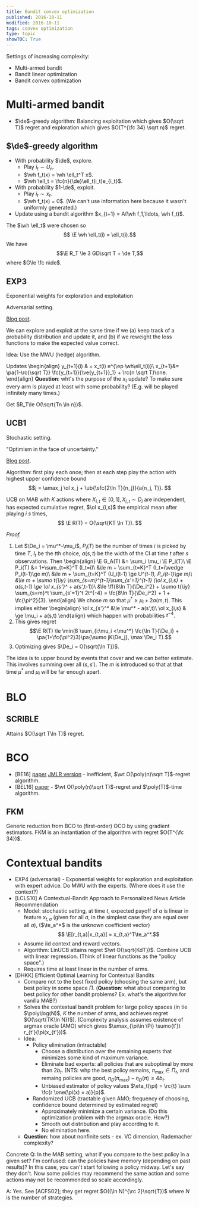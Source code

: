 ```yaml
---
title: Bandit convex optimization
published: 2016-10-11
modified: 2016-10-11
tags: convex optimization
type: topic
showTOC: True
---
```


Settings of increasing complexity:

* Multi-armed bandit
* Bandit linear optimization
* Bandit convex optimization

# Multi-armed bandit

* $\de$-greedy algorithm: Balancing exploitation which gives $O(\sqrt T)$ regret and exploration which gives $O(T^{\fc 34} \sqrt n)$ regret.

## $\de$-greedy algorithm

* With probability $\de$, explore.
	* Play $i_t\sim U_n$.
	* $\wh f_t(x) = \wh \ell_t^T x$.
	* $\wh \ell_t = \fc{n}{\de}\ell_t(i_t)e_{i_t}$.
* With probability $1-\de$, exploit.
    * Play $i_t\sim x_t$.
	* $\wh f_t(x) = 0$. (We can't use information here because it wasn't uniformly generated.)
* Update using a bandit algorithm $x_{t+1} = A(\wh f_1,\ldots, \wh f_t)$. 

The $\wh \ell_t$ were chosen so
$$ \E \wh \ell_t(i) = \ell_t(i).$$
We have 
$$\E R_T \le 3 GD\sqrt T + \de T,$$
where $G\le \fc n\de$.

## EXP3

Exponential weights for exploration and exploitation

Adversarial setting.

[Blog post](https://jeremykun.com/2013/11/08/adversarial-bandits-and-the-exp3-algorithm/).

We can explore and exploit at the same time if we (a) keep track of a probability distribution and update it, and (b) if we reweight the loss functions to make the expected value correct.

Idea: Use the MWU (hedge) algorithm.

Updates
\begin{align}
y_{t+1}(i) & = x_t(i) e^{\ep \wh\ell_t(i)}\\
x_{t+1}&= \pa{1-\rc{\sqrt T}} \fc{y_{t+1}}{\ve{y_{t+1}}_1} + \rc{n \sqrt T}\one.
\end{align}
**Question**: wht's the purpose of the $x_t$ update? To make sure every arm is played at least with some probability? (E.g. will be played infinitely many times.)

Get $R_T\le O(\sqrt{Tn \ln n})$.

## UCB1 

Stochastic setting.

"Optimism in the face of uncertainty."

[Blog post](https://jeremykun.com/2013/10/28/optimism-in-the-face-of-uncertainty-the-ucb1-algorithm/).

Algorithm: first play each once; then at each step play the action with highest upper confidence bound
$$j = \amax_j \ol x_j + \ub{\sfc{2\ln T}{n_j}}{a(n_j, T)}.
$$

UCB on MAB with $K$ actions where $X_{i,t}\in [0,1], X_{i,t}\sim D_i$ are independent, has expected cumulative regret, $\ol x_{i,s}$ the empirical mean after playing $i$ $s$ times, 
$$ \E R(T) = O(\sqrt{KT \ln T}). $$

*Proof.*

1.  Let $\De_i = \mu^*-\mu_i$, $P_i(T)$ be the number of times $i$ is picked by time $T$, $I_t$ be the $t$th choice, $a(s,t)$ be the width of the CI at time $t$ after $s$ observations. Then
	\begin{align}
	\E G_A(T) &= \sum_i \mu_i \E P_i(T)\\
	\E P_i(T) &= 1+\sum_{t=K}^T (I_t=i)\\
	&\le m + \sum_{t=K}^T (I_t=i\wedge P_i(t-1)\ge m)\\
	&\le m + \sum_{t=K}^T (U_i(t-1) \ge U^*(t-1), P_i(t-1)\ge m)\\
	&\le m + \sumo t{\iy} \sum_{s=m}^{t-1}\sum_{s'=1}^{t-1} (\ol x_{i,s} + a(s,t-1) \ge \ol x_{s'}^* + a(s',t-1))\\
	&\le \ff{8\ln T}{\De_i^2} + \sumo t{\iy} \sum_{s=m}^t \sum_{s'=1}^t 2t^{-4} = \fc{8\ln T}{\De_i^2} + 1 + \fc{\pi^2}{3}.
	\end{align}
	We chose $m$ so that $\mu^* \ge \mu_i +2a(m,t)$. This implies either
	\begin{align}
	\ol x_{s'}^* &\le \mu^* - a(s',t)\\
	\ol x_{i,s} & \ge \mu_i + a(s,t)
	\end{align}
	which happen with probabilities $t^{-4}$.
2.  This gives regret
    $$\E R(T) \le \min(8 \sum_{i:\mu_i <\mu^*} \fc{\ln T}{\De_i} + \pa{1+\fc{\pi^2}3}\pa{\sumo jK\De_j}, \max \De_i T).$$
3.  Optimizing gives $\De_i = O(\sqrt{\ln T})$.

The idea is to upper bound by events that cover and we can better estimate. This involves summing over all $(s,s')$. The $m$ is introduced so that at that time $\mu^*$ and $\mu_i$ will be far enough apart.

# BLO

## SCRIBLE

Attains $O(\sqrt T\ln T)$ regret.

# BCO

* [BE16] [paper](https://arxiv.org/pdf/1507.06580v1.pdf) [JMLR version](http://www.jmlr.org/proceedings/papers/v49/bubeck16.pdf) - inefficient, $\wt O(\poly(n)\sqrt T)$-regret algorithm.
* [BEL16] [paper](https://arxiv.org/pdf/1607.03084.pdf) - $\wt O(\poly(n)\sqrt T)$-regret and $\poly(T)$-time algorithm.

## FKM

Generic reduction from BCO to (first-order) OCO by using gradient estimators. FKM is an instantiation of the algorithm with regret $O(T^{\fc 34})$.

# Contextual bandits

* EXP4 (adversarial) - Exponential weights for exploration and exploitation with expert advice. Do MWU with the experts. (Where does it use the context?)
* [LCLS10] A Contextual-Bandit Approach to Personalized News Article Recommendation
	*   Model: stochastic setting, at time $t$, expected payoff of $a$ is linear in feature $x_{t,a}$ (given for all $a$, in the simplest case they are equal over all $a$), ($\te_a^*$ is the unknown coefficient vector)
	    $$ \E[r_{t,a}|x_{t,a}] = x_{t,a}^T\te_a^*.$$
	* Assume iid context and reward vectors. <!--(Did LCLS10 assume iid context?)-->
    * Algorithm: LinUCB attains regret $\wt O(\sqrt{KdT})$. Combine UCB with linear regression. (Think of linear functions as the "policy space".)
	* Requires time at least linear in the number of arms.
* [DHKK] Efficient Optimal Learning for Contextual Bandits
	* Compare not to the best fixed policy (choosing the same arm), but best policy in some space $\Pi$. (**Question**: what about comparing to best policy for other bandit problems? Ex. what's the algorithm for vanilla MAB?)
	* Solves the contextual bandit problem for large policy spaces (in tie $\poly\log(N)$, $K$ the number of arms, and achieves regret $O(\sqrt{TK\ln N})$). (Complexity analysis assumes existence of argmax oracle (AMO) which gives $\amax_{\pi\in \Pi} \sumo{t'}t r_{t'}(\pi(x_{t'}))$.
	* Idea: 
		* Policy elimination (intractable)
			* Choose a distribution over the remaining experts that minimizes some kind of maximum variance. 
			* Eliminate bad experts: all policies that are suboptimal by more than $2b_t$. (NTS: whp the best policy remains, $\pi_{\max}\in \Pi_t$, and remaing policies are good, $\eta_D(\pi_{\max}) - \eta_D(\pi) \le 4b_t$.
			* Unbiased estimator of policy values $\eta_t(\pi) = \rc{t} \sum \fc{r \one(\pi(x) = a)}{p}$.
		* Randomized UCB (tractable given AMO; frequency of choosing, confidence bound determined by estimated regret)
			* Approximately minimize a certain variance. (Do this optimization problem with the argmax oracle. How?)
			* Smooth out distribution and play according to it.
			* No elimination here.
	* **Question**: how about nonfinite sets - ex. VC dimension, Rademacher complexity?

Concrete Q: In the MAB setting, what if you compare to the best policy in a given set? I'm confused: can the policies have memory (depending on past results)? In this case, you can't start following a policy midway. Let's say they don't. Now some policies may recommend the same action and some actions may not be recommended so scale accordingly.

A: Yes. See [ACFS02]; they get regret $O((\ln N)^{\rc 2}\sqrt{T})$ where $N$ is the number of strategies.
